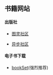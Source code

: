 ##  书籍网站


#### 出版社

* [图灵社区](http://www.ituring.com.cn/)

* [异步社区](https://www.epubit.com/)



#### 电子书下载

* [bookSet](https://bookset.me/)(强烈推荐)



